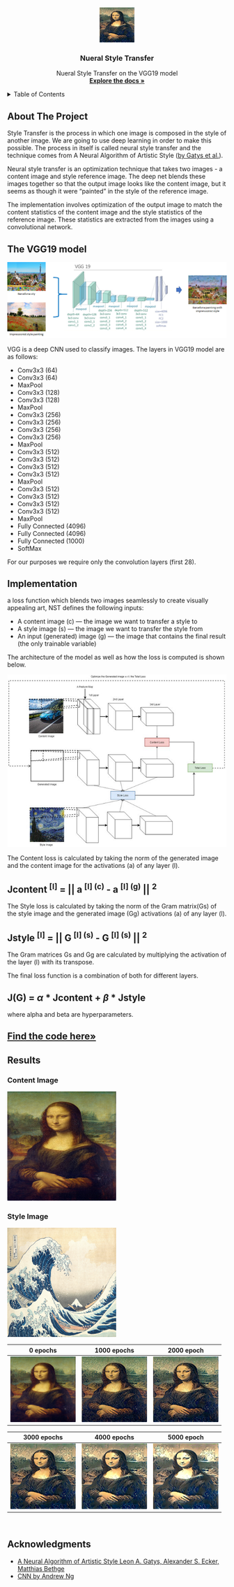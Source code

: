 
<a name="Nueral Style Transfer"></a>


<!-- PROJECT LOGO -->
<br />
<div align="center">
  <a href="https://github.com/nikhilreddy2002/Envision-Real-Time-Style-Transfer">
    <img src="images/generated3000.png" alt="Logo" width="80" height="80">
  </a>

<h3 align="center">Nueral Style Transfer</h3>

  <p align="center">
    Nueral Style Transfer on the VGG19 model
    <br />
    <a href="https://github.com/nikhilreddy2002/Envision-Real-Time-Style-Transfer"><strong>Explore the docs »</strong></a>

  </p>
</div>



<!-- TABLE OF CONTENTS -->
<details>
  <summary>Table of Contents</summary>
  <ol>
    <li><a href="#about-the-project">About The Project</a></li>
    <li><a href="#the-vgg19-model">The VGG19 model</a></li>
    <li><a href="#implementation">Implementation</a></li>
    <li><a href="#results">Results</a></li>
    <li><a href="#acknowledgments">Acknowledgments</a></li>
  </ol>
</details>



<!-- ABOUT THE PROJECT -->
## About The Project

Style Transfer is the process in which one image is composed in the style of another image. We are going to use deep learning in order to make this possible. The process in itself is called neural style transfer and the technique comes from A Neural Algorithm of Artistic Style (<a href=https://arxiv.org/abs/1508.06576>by Gatys et al.</a>).

Neural style transfer is an optimization technique that takes two images - a content image and style reference image. The deep net blends these images together so that the output image looks like the content image, but it seems as though it were “painted” in the style of the reference image.

The implementation involves optimization of the output image to match the content statistics of the content image and the style statistics of the reference image. These statistics are extracted from the images using a convolutional network.

## The VGG19 model


<img src="images/vgg19.png">


VGG is a deep CNN used to classify images. The layers in VGG19 model are as follows:
* Conv3x3 (64)
* Conv3x3 (64)
* MaxPool
* Conv3x3 (128)
* Conv3x3 (128)
* MaxPool
* Conv3x3 (256)
* Conv3x3 (256)
* Conv3x3 (256)
* Conv3x3 (256)
* MaxPool
* Conv3x3 (512)
* Conv3x3 (512)
* Conv3x3 (512)
* Conv3x3 (512)
* MaxPool
* Conv3x3 (512)
* Conv3x3 (512)
* Conv3x3 (512)
* Conv3x3 (512)
* MaxPool
* Fully Connected (4096)
* Fully Connected (4096)
* Fully Connected (1000)
* SoftMax

For our purposes we require only the convolution layers (first 28).  

## Implementation
a loss function which blends two images seamlessly to create visually appealing art, NST defines the following inputs:

* A content image (c) — the image we want to transfer a style to
* A style image (s) — the image we want to transfer the style from
* An input (generated) image (g) — the image that contains the final result (the only trainable variable) 

The architecture of the model as well as how the loss is computed is shown below.

<img src="images/nst_implementationjpeg.jpeg">

The Content loss is calculated by taking the norm of the generated image and the content image for the activations (a) of any layer (l).
## Jcontent <sup>\[l\]</sup> = || a <sup>\[l\] \(c\)</sup> - a <sup>\[l\] \(g\)</sup> || <sup>2</sup>
The Style loss is calculated by taking the norm of the Gram matrix(Gs) of the style image and the generated image (Gg) activations (a) of any layer (l).
## Jstyle <sup>\[l\]</sup> = || G <sup>\[l\] \(s\)</sup> - G <sup>\[l\] \(s\)</sup> || <sup>2</sup>
The Gram matrices Gs and Gg are calculated by multiplying the activation of the layer (l) with its transpose. 

The final loss function is a combination of both for different layers.
## J(G)  = 	$\alpha$ * Jcontent + $\beta$ * Jstyle
where alpha and beta are hyperparameters.

## <a href="https://github.com/nikhilreddy2002/Envision-Real-Time-Style-Transfer"><strong>Find the code here»</strong></a>

## Results

### Content Image
<img src="images/mona_lisa.jpg" alt="Content image" width="250" height="250">


### Style Image
<img src="images/great_wave.jpg" alt="Style image" width="250" height="250">

<br>

|0 epochs|1000 epochs|2000 epoch|
|---|---|---|
|<img src="images/generated0.png"  width="150" height="150">|<img src="images/generated1000.png" width="150" height="150">|<img src="images/generated2000.png" width="150" height="150">|

|3000 epochs|4000 epochs|5000 epoch|
|---|---|---|
|<img src="images/generated3000.png" width="150" height="150">|<img src="images/generated4000.png" width="150" height="150">|<img src="images/generated5000.png" width="150" height="150">|

<br>

<!-- ACKNOWLEDGMENTS -->
## Acknowledgments

* [A Neural Algorithm of Artistic Style
Leon A. Gatys, Alexander S. Ecker, Matthias Bethge](https://arxiv.org/abs/1508.06576)
* [CNN by Andrew Ng](https://www.youtube.com/watch?v=ArPaAX_PhIs&list=PLkDaE6sCZn6Gl29AoE31iwdVwSG-KnDzF)


